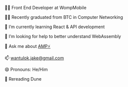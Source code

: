 :technologist: Front End Developer at WompMobile

:student: Recently graduated from BTC in Computer Networking

:seedling: I’m currently learning React & API development

🤔 I’m looking for help to better understand WebAssembly

💬 Ask me about [AMP:zap:](https://github.com/ampproject/amphtml)

📫 wantulok.jake@gmail.com

😄 Pronouns: He/Him

:book: Rereading Dune
